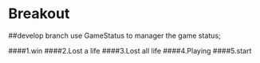 # Breakout
##develop branch use GameStatus to manager the game status;

####1.win 
####2.Lost a life
####3.Lost all life
####4.Playing
####5.start
